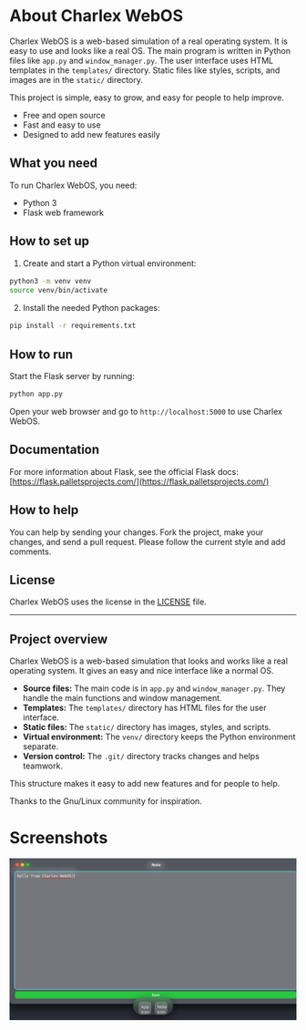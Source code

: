 # About Charlex WebOS

Charlex WebOS is a web-based simulation of a real operating system. It is easy to use and looks like a real OS. The main program is written in Python files like `app.py` and `window_manager.py`. The user interface uses HTML templates in the `templates/` directory. Static files like styles, scripts, and images are in the `static/` directory.

This project is simple, easy to grow, and easy for people to help improve.

- Free and open source
- Fast and easy to use
- Designed to add new features easily

## What you need

To run Charlex WebOS, you need:

- Python 3
- Flask web framework

## How to set up

1. Create and start a Python virtual environment:

```bash
python3 -m venv venv
source venv/bin/activate
```

2. Install the needed Python packages:

```bash
pip install -r requirements.txt
```

## How to run

Start the Flask server by running:

```bash
python app.py
```

Open your web browser and go to `http://localhost:5000` to use Charlex WebOS.

## Documentation

For more information about Flask, see the official Flask docs: [https://flask.palletsprojects.com/](https://flask.palletsprojects.com/)

## How to help

You can help by sending your changes. Fork the project, make your changes, and send a pull request. Please follow the current style and add comments.

## License

Charlex WebOS uses the license in the [LICENSE](./LICENSE) file.

---

## Project overview

Charlex WebOS is a web-based simulation that looks and works like a real operating system. It gives an easy and nice interface like a normal OS.

- **Source files:** The main code is in `app.py` and `window_manager.py`. They handle the main functions and window management.
- **Templates:** The `templates/` directory has HTML files for the user interface.
- **Static files:** The `static/` directory has images, styles, and scripts.
- **Virtual environment:** The `venv/` directory keeps the Python environment separate.
- **Version control:** The `.git/` directory tracks changes and helps teamwork.

This structure makes it easy to add new features and for people to help.

Thanks to the Gnu/Linux community for inspiration.

# Screenshots

![Charlex OS Screenshot](screenshots/charlex2.png)
